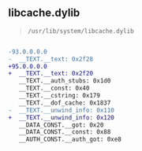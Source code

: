 ## libcache.dylib

> `/usr/lib/system/libcache.dylib`

```diff

-93.0.0.0.0
-  __TEXT.__text: 0x2f28
+95.0.0.0.0
+  __TEXT.__text: 0x2f20
   __TEXT.__auth_stubs: 0x1d0
   __TEXT.__const: 0x40
   __TEXT.__cstring: 0x179
   __TEXT.__dof_cache: 0x1837
-  __TEXT.__unwind_info: 0x110
+  __TEXT.__unwind_info: 0x120
   __DATA_CONST.__got: 0x20
   __DATA_CONST.__const: 0x88
   __AUTH_CONST.__auth_got: 0xe8

```
